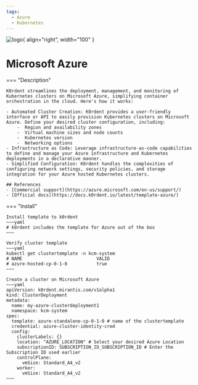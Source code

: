 ```yaml
---
tags:
  - Azure
  - Kubernetes
---
```

![logo](https://upload.wikimedia.org/wikipedia/commons/thumb/f/fa/Microsoft_Azure.svg/1200px-Microsoft_Azure.svg.png){ align="right", width="100" }
# Microsoft Azure
=== "Description"

    K0rdent streamlines the deployment, management, and monitoring of Kubernetes clusters on Microsoft Azure, simplifying container orchestration in the cloud. Here's how it works:

    - Automated Cluster Creation: K0rdent provides a user-friendly interface or API to easily provision Kubernetes clusters on Microsoft Azure. Define your desired cluster configuration, including:
    	-  Region and availability zones
    	-  Virtual machine sizes and node counts
    	-  Kubernetes version
    	-  Networking options
    - Infrastructure as Code: Leverage infrastructure-as-code capabilities to define and manage your Azure infrastructure and Kubernetes deployments in a declarative manner.
    - Simplified Configuration: K0rdent handles the complexities of configuring network settings, security policies, and storage integration for your Azure hosted Kubernetes clusters.

    ## References
    - [Commercial support](https://azure.microsoft.com/en-us/support/)
    - [Official docs](https://docs.k0rdent.io/latest/template-azure/)

=== "Install"

    Install template to k0rdent
    ~~~yaml
    # k0rdent includes the template for Azure out of the box
    ~~~

    Verify cluster template
    ~~~yaml
    kubectl get clustertemplate -n kcm-system
    # NAME                            VALID
    # azure-hosted-cp-0-1-0           true 
    ~~~

    Create a cluster on Microsoft Azure 
    ~~~yaml
    apiVersion: k0rdent.mirantis.com/v1alpha1
    kind: ClusterDeployment
    metadata:
      name: my-azure-clusterdeployment1
      namespace: kcm-system
    spec:
      template: azure-standalone-cp-0-1-0 # name of the clustertemplate
      credential: azure-cluster-identity-cred
      config:
        clusterLabels: {}
        location: "AZURE_LOCATION" # Select your desired Azure Location
        subscriptionID: SUBSCRIPTION_ID_SUBSCRIPTION_ID # Enter the Subscription ID used earlier
        controlPlane:
          vmSize: Standard_A4_v2
        worker:
          vmSize: Standard_A4_v2
    ~~~
